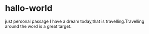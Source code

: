 # hallo-world
just  personal  passage
I have a dream today,that is travelling.Travelling around the word is a great target.

